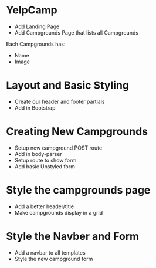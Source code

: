 # YelpCamp

* Add Landing Page
* Add Campgrounds Page that lists all Campgrounds

Each Campgrounds has:
* Name
* Image

# Layout and Basic Styling
* Create our header and footer partials
* Add in Bootstrap

# Creating New Campgrounds
* Setup new campground POST route
* Add in body-parser
* Setup route to show form
* Add basic Unstyled form

# Style the campgrounds page
* Add a better header/title
* Make campgrounds display in a grid

# Style the Navber and Form
* Add a navbar to all templates
* Style the new campground form
